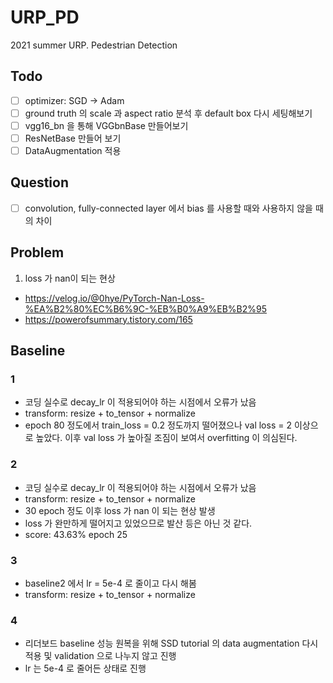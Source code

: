 # URP_PD
2021 summer URP. Pedestrian Detection

## Todo
- [ ] optimizer: SGD -> Adam
- [ ] ground truth 의 scale 과 aspect ratio 분석 후 default box 다시 세팅해보기
- [ ] vgg16_bn 을 통해 VGGbnBase 만들어보기
- [ ] ResNetBase 만들어 보기
- [ ] DataAugmentation 적용

## Question
- [ ] convolution, fully-connected layer 에서 bias 를 사용할 때와 사용하지 않을 때의 차이
## Problem
1. loss 가 nan이 되는 현상
- https://velog.io/@0hye/PyTorch-Nan-Loss-%EA%B2%80%EC%B6%9C-%EB%B0%A9%EB%B2%95
- https://powerofsummary.tistory.com/165

## Baseline
### 1
- 코딩 실수로 decay_lr 이 적용되어야 하는 시점에서 오류가 났음
- transform: resize + to_tensor + normalize
- epoch 80 정도에서 train_loss = 0.2 정도까지 떨어졌으나 val loss = 2 이상으로 높았다. 이후 val loss 가 높아질 조짐이 보여서 overfitting 이 의심된다.

### 2
- 코딩 실수로 decay_lr 이 적용되어야 하는 시점에서 오류가 났음
- transform: resize + to_tensor + normalize
- 30 epoch 정도 이후 loss 가 nan 이 되는 현상 발생
- loss 가 완만하게 떨어지고 있었으므로 발산 등은 아닌 것 같다.
- score: 43.63% epoch 25

### 3
- baseline2 에서 lr = 5e-4 로 줄이고 다시 해봄
- transform: resize + to_tensor + normalize

### 4
- 리더보드 baseline 성능 원복을 위해 SSD tutorial 의 data augmentation 다시 적용 및 validation 으로 나누지 않고 진행
- lr 는 5e-4 로 줄어든 상태로 진행